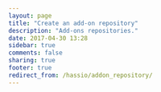 ```yaml
---
layout: page
title: "Create an add-on repository"
description: "Add-ons repositories."
date: 2017-04-30 13:28
sidebar: true
comments: false
sharing: true
footer: true
redirect_from: /hassio/addon_repository/
---
```


<script>
window.location = 'https://developers.home-assistant.io/docs/en/hassio_addon_repository.html';
</script>